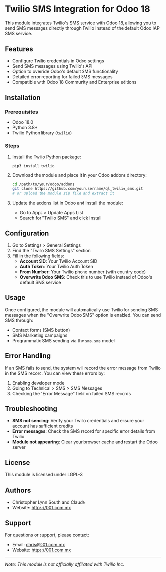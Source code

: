# Twilio SMS Integration for Odoo 18

This module integrates Twilio's SMS service with Odoo 18, allowing you to send SMS messages directly through Twilio instead of the default Odoo IAP SMS service.

## Features

- Configure Twilio credentials in Odoo settings
- Send SMS messages using Twilio's API
- Option to override Odoo's default SMS functionality
- Detailed error reporting for failed SMS messages
- Compatible with Odoo 18 Community and Enterprise editions

## Installation

### Prerequisites

- Odoo 18.0
- Python 3.8+
- Twilio Python library (`twilio`)

### Steps

1. Install the Twilio Python package:
   ```bash
   pip3 install twilio
   ```

2. Download the module and place it in your Odoo addons directory:
   ```bash
   cd /path/to/your/odoo/addons
   git clone https://github.com/yourusername/ql_twilio_sms.git
   # or upload the module zip file and extract it
   ```

3. Update the addons list in Odoo and install the module:
   - Go to Apps > Update Apps List
   - Search for "Twilio SMS" and click Install

## Configuration

1. Go to Settings > General Settings
2. Find the "Twilio SMS Settings" section
3. Fill in the following fields:
   - **Account SID**: Your Twilio Account SID
   - **Auth Token**: Your Twilio Auth Token
   - **From Number**: Your Twilio phone number (with country code)
   - **Overwrite Odoo SMS**: Check this to use Twilio instead of Odoo's default SMS service

## Usage

Once configured, the module will automatically use Twilio for sending SMS messages when the "Overwrite Odoo SMS" option is enabled. You can send SMS through:

- Contact forms (SMS button)
- SMS Marketing campaigns
- Programmatic SMS sending via the `sms.sms` model

## Error Handling

If an SMS fails to send, the system will record the error message from Twilio in the SMS record. You can view these errors by:

1. Enabling developer mode
2. Going to Technical > SMS > SMS Messages
3. Checking the "Error Message" field on failed SMS records

## Troubleshooting

- **SMS not sending**: Verify your Twilio credentials and ensure your account has sufficient credits
- **Error messages**: Check the SMS record for specific error details from Twilio
- **Module not appearing**: Clear your browser cache and restart the Odoo server

## License

This module is licensed under LGPL-3.

## Authors

- Christopher Lynn South and Claude
- Website: https://001.com.mx

## Support

For questions or support, please contact:
- Email: chris@001.com.mx
- Website: https://001.com.mx

---

*Note: This module is not officially affiliated with Twilio Inc.*

